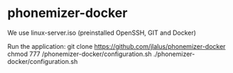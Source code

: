 # phonemizer-docker

We use linux-server.iso (preinstalled OpenSSH, GIT and Docker)

Run the application:
git clone https://github.com/jlalus/phonemizer-docker
chmod 777 /phonemizer-docker/configuration.sh
./phonemizer-docker/configuration.sh

